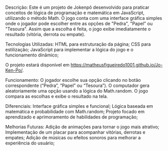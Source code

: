Descrição:
Este é um projeto de Jokenpô desenvolvido para praticar conceitos de lógica de programação e matemática em JavaScript, utilizando o método Math. O jogo conta com uma interface gráfica simples onde o jogador pode escolher entre as opções de "Pedra", "Papel" ou "Tesoura". Assim que a escolha é feita, o jogo exibe imediatamente o resultado (vitória, derrota ou empate).

Tecnologias Utilizadas:
HTML para estruturação da página;
CSS para estilização;
JavaScript para implementar a lógica do jogo e o funcionamento dinâmico;

O projeto estará disponível em https://matheusfigueiredo1001.github.io/Jo-Ken-Po/.

Funcionamento:
O jogador escolhe sua opção clicando no botão correspondente (“Pedra”, “Papel” ou “Tesoura”). O computador gera aleatoriamente uma opção usando a lógica do Math.random. O jogo compara as escolhas e exibe o resultado na tela.

Diferenciais:
Interface gráfica simples e funcional;
Lógica baseada em matemática e probabilidade com Math.random;
Projeto focado em aprendizado e aprimoramento de habilidades de programação;

Melhorias Futuras:
Adição de animações para tornar o jogo mais atrativo;
Implementação de um placar para acompanhar vitórias, derrotas e empates;
Adição de músicas ou efeitos sonoros para melhorar a experiência do usuário;
